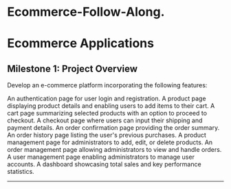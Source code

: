 
# Ecommerce-Follow-Along.
# Ecommerce Applications
## Milestone 1: Project Overview
Develop an e-commerce platform incorporating the following features:

An authentication page for user login and registration.
A product page displaying product details and enabling users to add items to their cart.
A cart page summarizing selected products with an option to proceed to checkout.
A checkout page where users can input their shipping and payment details.
An order confirmation page providing the order summary.
An order history page listing the user's previous purchases.
A product management page for administrators to add, edit, or delete products.
An order management page allowing administrators to view and handle orders.
A user management page enabling administrators to manage user accounts.
A dashboard showcasing total sales and key performance statistics.

---
